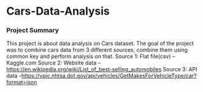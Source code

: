 # Cars-Data-Analysis

### Project Summary
This project is about data analysis on Cars dataset. The goal of the project was to combine cars data from 3 different sources, combine them using common key and perform analysis on that. 
Source 1: Flat file(csv) – Kaggle.com
Source 2: Website data –https://en.wikipedia.org/wiki/List_of_best-selling_automobiles
Source 3: API data -https://vpic.nhtsa.dot.gov/api/vehicles/GetMakesForVehicleType/car?format=json
